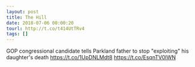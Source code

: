 ```yaml
---
layout: post
title: The Hill
date: 2018-07-06 00:00:20
tourl: http://t.co/t414UtTRv4
tags: []
---
```

GOP congressional candidate tells Parkland father to stop "exploiting" his daughter's death https://t.co/1UpDNLMdt8 https://t.co/EsqnTV0lWN